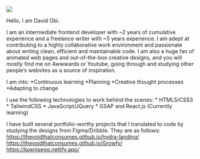 <img src="https://github.com/TheVoidThatConsumes/TheVoidThatconsumes/blob/main/sigh.png" align="center">
           
Hello, I am David Obi.

I am an intermediate frontend developer with ~2 years of cumulative experience and a freelance
writer with ~5 years experience. I am adept at contributing to a highly collaborative work
environment and passionate about writing clean, efficient and maintainable code. I am also a huge
fan of animated web pages and out-of-the-box creative designs, and you will mostly find me on
Awwwards or Youtube, going through and studying other people’s websites as a source of
inspiration.

I am into:
           *Continuous learning
           *Planning
           *Creative thought processes
           *Adapting to change
           
I use the following technologies to work behind the scenes:
           * HTML5/CSS3
           * TailwindCSS
           * JavaScript/JQuery
           * GSAP and React.js (Currently learning)
           
I have built several portfolio-worthy projects that I translated to code by studying the designs from
Figma/Dribble. They are as follows:
           https://thevoidthatconsumes.github.io/hydra-landing/
           https://thevoidthatconsumes.github.io/Growfy/
           https://koenisegg.netlify.app/
